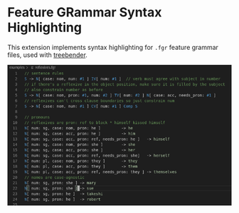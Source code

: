 # Feature GRammar Syntax Highlighting

This extension implements syntax highlighting for `.fgr` feature grammar files, used with [treebender](https://github.com/vgel/treebender).

![FGR Syntax Highlighing](images/screenshot.png)
